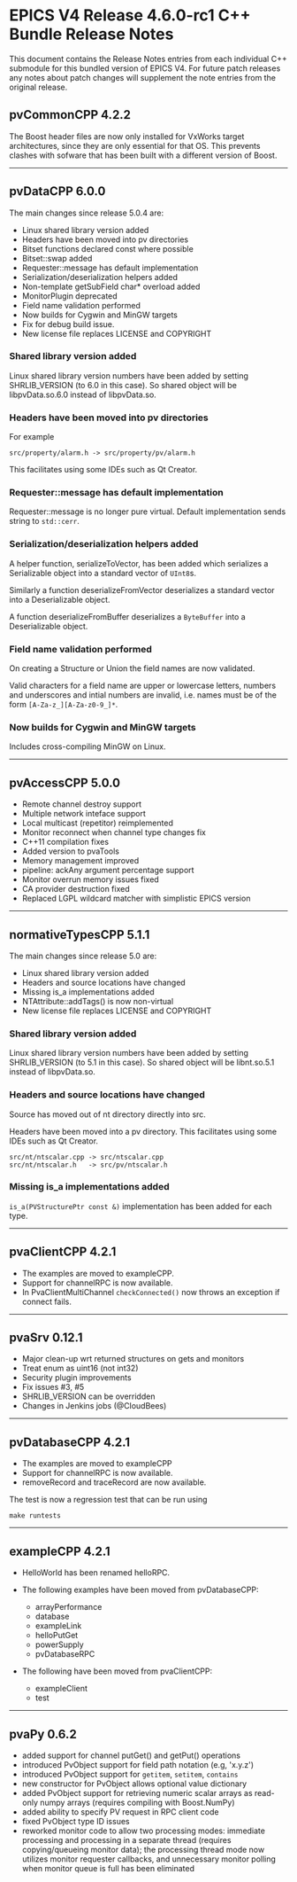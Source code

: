 # EPICS V4 Release 4.6.0-rc1 C++ Bundle Release Notes

This document contains the Release Notes entries from each individual C++
submodule for this bundled version of EPICS V4. For future patch releases any notes about patch changes will supplement the note entries from the original release.


## pvCommonCPP 4.2.2

The Boost header files are now only installed for VxWorks target architectures, since they are only essential for that OS. This prevents clashes with sofware that has been built with a different version of Boost.


------

## pvDataCPP 6.0.0

The main changes since release 5.0.4 are:

* Linux shared library version added
* Headers have been moved into pv directories
* Bitset functions declared const where possible
* Bitset::swap added
* Requester::message has default implementation
* Serialization/deserialization helpers added
* Non-template getSubField char* overload added
* MonitorPlugin deprecated
* Field name validation performed
* Now builds for Cygwin and MinGW targets
* Fix for debug build issue.
* New license file replaces LICENSE and COPYRIGHT

### Shared library version added

Linux shared library version numbers have been added by setting SHRLIB_VERSION
(to 6.0 in this case). So shared object will be libpvData.so.6.0 instead of
libpvData.so.

### Headers have been moved into pv directories

For example

    src/property/alarm.h -> src/property/pv/alarm.h

This facilitates using some IDEs such as Qt Creator.

### Requester::message has default implementation

Requester::message is no longer pure virtual. Default implementation sends
string to `std::cerr`.

### Serialization/deserialization helpers added

A helper function, serializeToVector, has been added which serializes a
Serializable object into a standard vector of `UInt8`s.

Similarly a function deserializeFromVector deserializes a standard vector into
a Deserializable object.

A function deserializeFromBuffer deserializes a `ByteBuffer` into a
Deserializable object.

### Field name validation performed

On creating a Structure or Union the field names are now validated.

Valid characters for a field name are upper or lowercase letters, numbers and
underscores and intial numbers are invalid, i.e. names must be of the form
`[A-Za-z_][A-Za-z0-9_]*`.

### Now builds for Cygwin and MinGW targets

Includes cross-compiling MinGW on Linux.


------

## pvAccessCPP 5.0.0

* Remote channel destroy support
* Multiple network inteface support
* Local multicast (repetitor) reimplemented
* Monitor reconnect when channel type changes fix
* C++11 compilation fixes
* Added version to pvaTools
* Memory management improved
* pipeline: ackAny argument percentage support
* Monitor overrun memory issues fixed
* CA provider destruction fixed
* Replaced LGPL wildcard matcher with simplistic EPICS version


------

## normativeTypesCPP 5.1.1

The main changes since release 5.0 are:

* Linux shared library version added
* Headers and source locations have changed
* Missing is_a implementations added
* NTAttribute::addTags() is now non-virtual
* New license file replaces LICENSE and COPYRIGHT

### Shared library version added

Linux shared library version numbers have been added by setting SHRLIB_VERSION
(to 5.1 in this case). So shared object will be libnt.so.5.1 instead of
libpvData.so.

### Headers and source locations have changed

Source has moved out of nt directory directly into src.

Headers have been moved into a pv directory. This facilitates using some IDEs
such as Qt Creator.

    src/nt/ntscalar.cpp -> src/ntscalar.cpp
    src/nt/ntscalar.h   -> src/pv/ntscalar.h

### Missing is_a implementations added

`is_a(PVStructurePtr const &)` implementation has been added for each type.


------

## pvaClientCPP 4.2.1

* The examples are moved to exampleCPP.
* Support for channelRPC is now available.
* In PvaClientMultiChannel `checkConnected()` now throws an exception if connect fails.


------

## pvaSrv 0.12.1

* Major clean-up wrt returned structures on gets and monitors
* Treat enum as uint16 (not int32)
* Security plugin improvements
* Fix issues #3, #5
* SHRLIB_VERSION can be overridden
* Changes in Jenkins jobs (@CloudBees)


------

## pvDatabaseCPP 4.2.1

* The examples are moved to exampleCPP
* Support for channelRPC is now available.
* removeRecord and traceRecord are now available.

The test is now a regression test that can be run using

    make runtests


------

## exampleCPP 4.2.1

* HelloWorld has been renamed helloRPC.

* The following examples have been moved from pvDatabaseCPP:
  * arrayPerformance
  * database
  * exampleLink
  * helloPutGet
  * powerSupply
  * pvDatabaseRPC

* The following have been moved from pvaClientCPP:
  * exampleClient
  * test


------

## pvaPy 0.6.2

- added support for channel putGet() and getPut() operations
- introduced PvObject support for field path notation (e.g, 'x.y.z')
- introduced PvObject support for `getitem`, `setitem`, `contains`
- new constructor for PvObject allows optional value dictionary
- added PvObject support for retrieving numeric scalar arrays as
  read-only numpy arrays (requires compiling with Boost.NumPy)
- added ability to specify PV request in RPC client code
- fixed PvObject type ID issues
- reworked monitor code to allow two processing modes: immediate processing
  and processing in a separate thread (requires copying/queueing monitor data);
  the processing thread mode now utilizes monitor requester callbacks, and
  unnecessary monitor polling when monitor queue is full has been eliminated



